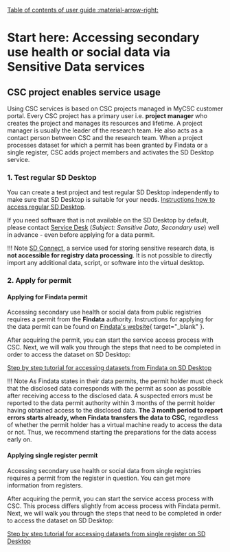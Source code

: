 [Table of contents of user guide :material-arrow-right:](sd-services-toc.md)

# Start here: Accessing secondary use health or social data via Sensitive Data services 

## CSC project enables service usage

Using CSC services is based on CSC projects managed in MyCSC customer portal. Every CSC project has a primary user i.e. **project manager** who creates the project and manages its resources and lifetime. A project manager is usually the leader of the research team. He also acts as a contact person between CSC and the research team. When a project processes dataset for which a permit has been granted by Findata or a single register, CSC adds project members and activates the SD Desktop service.


### 1. Test regular SD Desktop 

You can create a test project and test regular SD Desktop independently to make sure that SD Desktop is suitable for your needs. [Instructions how to access regular SD Desktop](sd-use-case-new-user-project-manager.md). 

If you need software that is not available on the SD Desktop by default, please contact [Service Desk](../../support/contact.md) (*Subject: Sensitive Data, Secondary use*) well in advance - even before applying for a data permit.

!!! Note
    [SD Connect](sd_connect.md), a service used for storing sensitive research data, is **not accessible for registry data processing**. It is not possible to directly import any additional data, script, or software into the virtual desktop. 



### 2. Apply for permit 

#### Applying for Findata permit

Accessing secondary use health or social data from public registries requires a permit from the **Findata** authority. Instructions for applying for the data permit can be found on [Findata's website](https://findata.fi/en/permits/){ target="_blank" }.

After acquiring the permit, you can start the service access process with CSC. Next, we will walk you through the steps that need to be completed in order to access the dataset on SD Desktop:

[Step by step tutorial for accessing datasets from Findata on SD Desktop](findata-permit.md)

!!! Note
    As Findata states in their data permits, the permit holder must check that the disclosed data corresponds with the permit as soon as possible after receiving access to the disclosed data. A suspected errors must be reported to the data permit authority within 3 months of the permit holder having obtained access to the disclosed data. **The 3 month period to report errors starts already, when Findata transfers the data to CSC,** regardless of whether the permit holder has a virtual machine ready to access the data or not. Thus, we recommend starting the preparations for the data access early on.

#### Applying single register permit

Accessing secondary use health or social data from single registries requires a permit from the register in question. You can get more information from registers.

After acquiring the permit, you can start the service access process with CSC. This process differs slightly from access process with Findata permit. Next, we will walk you through the steps that need to be completed in order to access the dataset on SD Desktop:

[Step by step tutorial for accessing datasets from single register on SD Desktop](single-register-permit.md)

